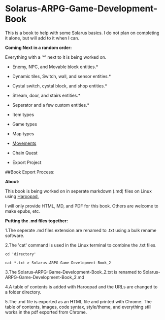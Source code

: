 # Solarus-ARPG-Game-Development-Book
This is a book to help with some Solarus basics. I do not plan on completing it alone, but will add to it when I can.

**Coming Next in a random order:**

Everything with a '*' next to it is being worked on.

- Enemy, NPC, and Movable block entities.*

- Dynamic tiles, Switch, wall, and sensor entities.*

- Cystal switch, cystal block, and shop entities.*

- Stream, door, and stairs entities.*

- Seperator and a few custom entities.*

- Item types

- Game types

- Map types

- [Movements](https://github.com/Zefk/Solarus-ARPG-Game-Development-Book_2/issues/6)

- Chain Quest

- Export Project

##Book Export Process:

**About:**

This book is being worked on in seperate markdown (.md) files on Linux using [Haroopad.](http://pad.haroopress.com/user.html)

I will only provide HTML, MD, and PDF for this book. Others are welcome to make epubs, etc.

**Putting the .md files together:**

1.The seperate .md files extension are renamed to .txt using a bulk rename software. 

2.The 'cat' command is used in the Linux terminal to combine the .txt files.

`cd 'directory'`

`cat *.txt > Solarus-ARPG-Game-Development-Book_2`

3.The Solarus-ARPG-Game-Development-Book_2.txt is renamed to Solarus-ARPG-Game-Development-Book_2.md

4.A table of contents is added with Haroopad and the URLs are changed to a folder directory.

5.The .md file is exported as an HTML file and printed with Chrome. The table of contents, images, code syntax, style/theme, and everything still works in the pdf exported from Chrome.
